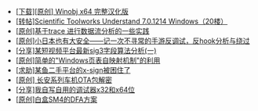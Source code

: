+ [[下载][原创]  Winobj x64 完整汉化版](https://bbs.kanxue.com/thread-285328.htm)
+ [[转帖]Scientific Toolworks Understand 7.0.1214 Windows（20楼）](https://bbs.kanxue.com/thread-280018.htm)
+ [[原创]基于trace 进行数据流分析的一些实践](https://bbs.kanxue.com/thread-285243.htm)
+ [[原创]小日本也有大安全——记一次不寻常的手游反调试，反hook分析与绕过](https://bbs.kanxue.com/thread-278113.htm)
+ [[分享]某短视频平台最新sig3字段算法分析(一)](https://bbs.kanxue.com/thread-285211.htm)
+ [[原创]简单的"Windows页表自映射机制"的利用](https://bbs.kanxue.com/thread-285332.htm)
+ [[求助]某鱼二手平台的x-sign被困住了](https://bbs.kanxue.com/thread-281880.htm)
+ [[原创]  长安系列车机OTA包解密](https://bbs.kanxue.com/thread-285256.htm)
+ [[分享]我自写自用的调试器x32和x64位](https://bbs.kanxue.com/thread-217252.htm)
+ [[原创]白盒SM4的DFA方案](https://bbs.kanxue.com/thread-285292.htm)
